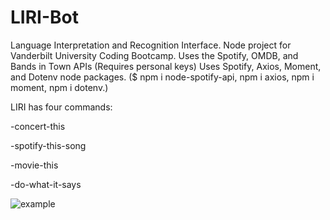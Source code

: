 # LIRI-Bot

Language Interpretation and Recognition Interface. Node project for Vanderbilt University Coding Bootcamp.
Uses the Spotify, OMDB, and Bands in Town APIs (Requires personal keys)
Uses Spotify, Axios, Moment, and Dotenv node packages. ($ npm i node-spotify-api, npm i axios, npm i moment, npm i dotenv.)

LIRI has four commands:

-concert-this


-spotify-this-song


-movie-this


-do-what-it-says

![example](imgpath)
